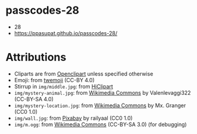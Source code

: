 # passcodes-28

* 28
* <https://ppasupat.github.io/passcodes-28/>

# Attributions

* Cliparts are from [Openclipart](https://openclipart.org/) unless specified otherwise
* Emoji: from [twemoji](https://github.com/twitter/twemoji) (CC-BY 4.0)
* Stirrup in `img/middle.jpg`: from [HiClipart](https://www.hiclipart.com/free-transparent-background-png-clipart-lufsb)
* `img/mystery-animal.jpg`: from [Wikimedia Commons](https://commons.wikimedia.org/wiki/File:Pez-rosado-con-manos.jpg) by Valenlevaggi322 (CC-BY-SA 4.0)
* `img/mystery-location.jpg`: from [Wikimedia Commons](https://commons.wikimedia.org/wiki/File:Nashville_International_Airport_Concourse_B_interior_1.jpg) by Mx. Granger (CC0 1.0)
* `img/wall.jpg`: from [Pixabay](https://pixabay.com/photos/wall-brick-wall-texture-1733680/) by railyaal (CC0 1.0)
* `img/m.ogg`: from [Wikimedia Commons](https://commons.wikimedia.org/wiki/File:Bilabial_nasal.ogg) (CC-BY-SA 3.0) (for debugging)
